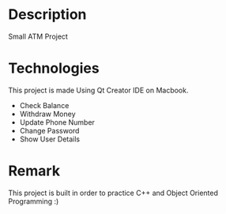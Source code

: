# Description
Small ATM Project

# Technologies
This project is made Using Qt Creator IDE on Macbook.
- Check Balance
- Withdraw Money
- Update Phone Number
- Change Password
- Show User Details
    
# Remark
This project is built in order to practice C++ and Object Oriented Programming :) 

